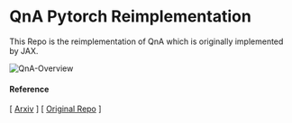 # QnA Pytorch Reimplementation

This Repo is the reimplementation of QnA which is originally implemented by JAX.


![QnA-Overview](qna_github.png)

#### Reference
[ [Arxiv](https://arxiv.org/abs/2112.11435) ]
[ [Original Repo](https://github.com/moabarar/qna) ]



